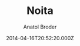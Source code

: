 ---
title: Noita
github: https://github.com/doktorbro/jekyll-noita
demo: https://noita.penibelst.de/
author: Anatol Broder
ssg:
  - Jekyll
cms:
  - No Cms
date: 2014-04-16T20:52:20.000Z
description: Noita is a Jekyll theme built with Foundation
stale: true
disabled: false
disabled_reason: null
---